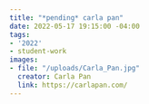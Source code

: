 ```yaml
---
title: "*pending* carla pan"
date: 2022-05-17 19:15:00 -04:00
tags:
- '2022'
- student-work
images:
- file: "/uploads/Carla_Pan.jpg"
  creator: Carla Pan
  link: https://carlapan.com/
---
```


